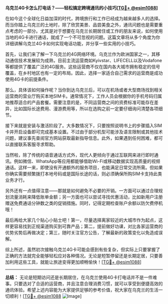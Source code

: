**乌克兰4G卡怎么打电话？——轻松搞定跨境通讯的小技巧[[TG💪+ @esim1088](https://t.me/s/esim1088)]**

在如今这个全球化日益加深的时代，跨境旅行和工作已经成为越来越多人的选择。而当你踏上乌克兰的土地时，除了欣赏美景、品尝美食之外，通讯问题也是需要重点考虑的一部分。尤其是对于想要在乌克兰长期居住或工作的朋友来说，如何使用当地的4G卡进行通话，就成了一个不可忽视的问题。这篇文章将从多个角度为你详细讲解乌克兰4G卡如何实现电话功能，并分享一些实用的小技巧。

首先，让我们来了解一下乌克兰的4G网络环境。乌克兰作为欧洲国家之一，其移动通信技术发展较为成熟，目前主流运营商如Kyivstar、LIFECELL以及Vodafone等都提供了覆盖广泛的4G服务。这些运营商不仅在国内各大城市拥有稳定的信号覆盖，在乡村地区也有一定的布局。因此，选择一家适合自己需求的运营商是成功使用4G卡的前提条件。

那么，具体该如何操作呢？当你到达乌克兰后，可以在机场或者大型商场找到相关运营商的营业厅购买本地SIM卡。通常情况下，工作人员会根据你的手机号码归属地推荐适合的产品套餐。需要注意的是，不同运营商之间的资费标准可能存在差异，比如国际长途费用、漫游费用等，所以在选购之前一定要仔细询问清楚各项细节。

接下来就是安装与激活阶段了。大多数情况下，只要按照说明书上的步骤插入SIM卡并开启设备即可完成基本设置。不过由于部分机型可能涉及语言限制或其他技术问题，建议事先查阅官方网站获取最新指导信息。此外，如果遇到任何困难，都可以直接联系客服寻求帮助。

当然啦，除了传统的语音通话方式外，现代人更倾向于通过互联网来进行即时通讯。例如微信、WhatsApp等应用都能够借助Wi-Fi或移动数据实现高质量的视频通话。这样一来，即使没有开通额外的服务项目，也能满足日常交流所需。但如果你确实需要频繁拨打本地号码或是国际长途的话，则必须确保所购SIM卡支持此类业务才行。

另外还有一点值得注意——那就是如何避免不必要的开销。一方面可以通过合理规划流量消耗来降低账单金额；另一方面也可以尝试寻找优惠活动，比如新用户注册赠送免费通话分钟数之类的促销措施。同时，记得定期检查账户余额以防欠费停机哦！

最后再给大家几个贴心小贴士吧！第一，尽量选择离家较近的大城市作为起点，这样更容易找到正规渠道购买到可靠产品；第二，提前做好功课，对比各家运营商的优势劣势后再做决定；第三，随时关注官方公告，了解最新的政策变化以免造成误解。

综上所述，虽然初次接触乌克兰4G卡可能会感到有些复杂，但实际上只要掌握了正确的方法就完全能够轻松应对各种情况。无论是短暂停留还是长期定居，只要善加利用这些工具，就能让旅途变得更加顺畅愉快！[[TG💪+ @esim1088](https://t.me/s/esim1088)]

---

**总结：**
无论是短期访问还是长期居住，在乌克兰使用4G卡打电话并不是一件难事。只要选对了合适的运营商，并且注意合理消费习惯，就可以享受到便捷高效的通讯体验。希望上述内容能为大家提供足够的参考价值，祝大家在乌克兰的生活一切顺利！[[TG💪+ @esim1088](https://t.me/s/esim1088) ![Image](https://i.postimg.cc/4NQfJmqS/Snipaste-2025-05-13-00-14-12.png)]